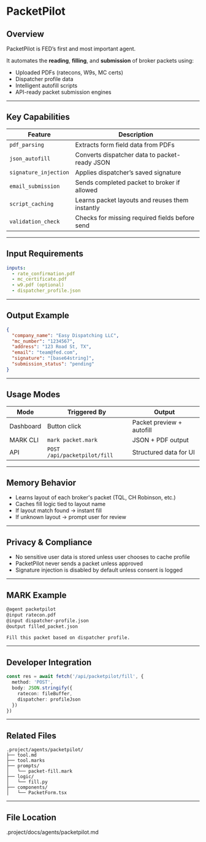 # PacketPilot

## Overview

PacketPilot is FED’s first and most important agent.

It automates the **reading**, **filling**, and **submission** of broker packets using:
- Uploaded PDFs (ratecons, W9s, MC certs)
- Dispatcher profile data
- Intelligent autofill scripts
- API-ready packet submission engines

---

## Key Capabilities

| Feature                  | Description                                      |
|--------------------------|--------------------------------------------------|
| `pdf_parsing`            | Extracts form field data from PDFs               |
| `json_autofill`          | Converts dispatcher data to packet-ready JSON    |
| `signature_injection`    | Applies dispatcher’s saved signature             |
| `email_submission`       | Sends completed packet to broker if allowed      |
| `script_caching`         | Learns packet layouts and reuses them instantly  |
| `validation_check`       | Checks for missing required fields before send   |

---

## Input Requirements

```yaml
inputs:
  - rate_confirmation.pdf
  - mc_certificate.pdf
  - w9.pdf (optional)
  - dispatcher_profile.json
````

---

## Output Example

```json
{
  "company_name": "Easy Dispatching LLC",
  "mc_number": "1234567",
  "address": "123 Road St, TX",
  "email": "team@fed.com",
  "signature": "[base64string]",
  "submission_status": "pending"
}
```

---

## Usage Modes

| Mode      | Triggered By                 | Output                    |
| --------- | ---------------------------- | ------------------------- |
| Dashboard | Button click                 | Packet preview + autofill |
| MARK CLI  | `mark packet.mark`           | JSON + PDF output         |
| API       | `POST /api/packetpilot/fill` | Structured data for UI    |

---

## Memory Behavior

* Learns layout of each broker's packet (TQL, CH Robinson, etc.)
* Caches fill logic tied to layout name
* If layout match found → instant fill
* If unknown layout → prompt user for review

---

## Privacy & Compliance

* No sensitive user data is stored unless user chooses to cache profile
* PacketPilot never sends a packet unless approved
* Signature injection is disabled by default unless consent is logged

---

## MARK Example

```markdown
@agent packetpilot
@input ratecon.pdf
@input dispatcher-profile.json
@output filled_packet.json

Fill this packet based on dispatcher profile.
```

---

## Developer Integration

```ts
const res = await fetch('/api/packetpilot/fill', {
  method: 'POST',
  body: JSON.stringify({
    ratecon: fileBuffer,
    dispatcher: profileJson
  })
})
```

---

## Related Files

```
.project/agents/packetpilot/
├── tool.md
├── tool.marks
├── prompts/
│   └── packet-fill.mark
├── logic/
│   └── fill.py
├── components/
│   └── PacketForm.tsx
```

---

## File Location
.project/docs/agents/packetpilot.md